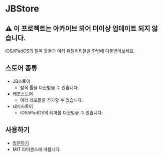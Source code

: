 # JBStore
## ⚠️ 이 프로젝트는 아카이브 되어 더이상 업데이트 되지 않습니다.
iOS/iPadOS의 탈옥 툴들과 여러 유틸리티들을 한번에 다운받아보세요.

## 스토어 종류
* JB스토어
  * 탈옥 툴을 다운받을 수 있습니다.
* 레포스토어
  * 여러 레포들을 추가할 수 있습니다.
* 테마스토어
  * iOS/iPadOS의 테마를 다운받을 수 있습니다.

## 사용하기
* <a href="https://seongpark.github.io/JBStore/">방문하기</a>
* MIT 라이센스에 따릅니다.
